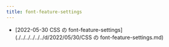 ```yaml
---
title: font-feature-settings
---
```



- [2022-05-30 CSS の font-feature-settings](./../../../../../d/2022/05/30/CSS の font-feature-settings.md)




